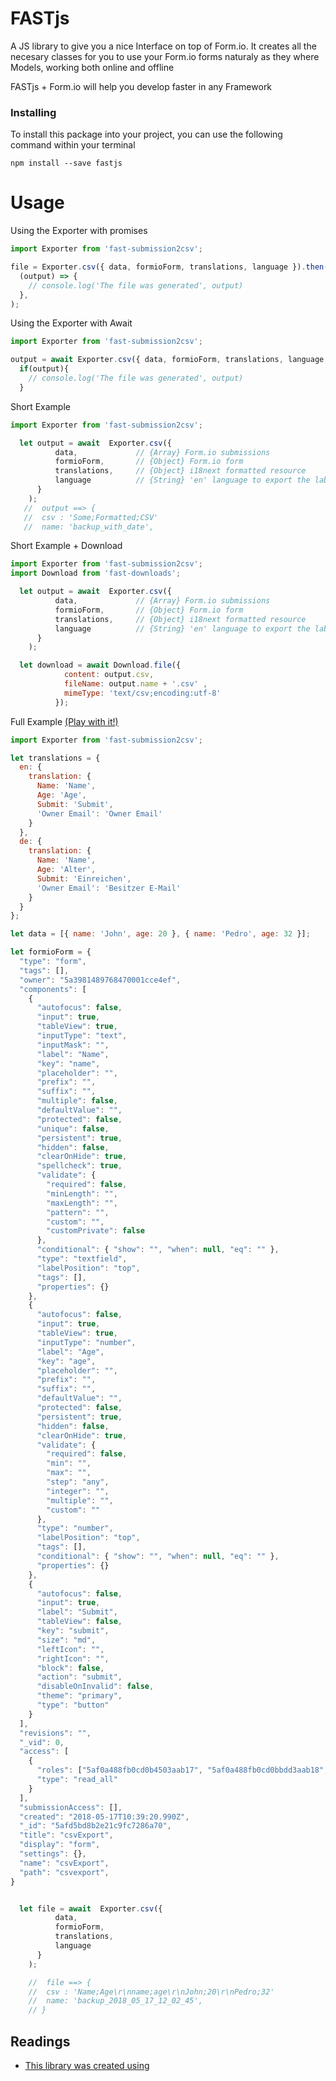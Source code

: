 # FASTjs

A JS library to give you a nice Interface on top of Form.io. It creates all the 
necesary classes for you to use your Form.io forms naturaly as they where Models, working 
both online and offline

FASTjs + Form.io will help you develop faster in any Framework

### Installing

To install this package into your project, you can use the following command within your terminal

```
npm install --save fastjs
```

# Usage

Using the Exporter with promises

```javascript
import Exporter from 'fast-submission2csv';

file = Exporter.csv({ data, formioForm, translations, language }).then(
  (output) => {
    // console.log('The file was generated', output)
  },
);
```

Using the Exporter with Await

```javascript
import Exporter from 'fast-submission2csv';

output = await Exporter.csv({ data, formioForm, translations, language })
  if(output){
    // console.log('The file was generated', output)
  }
```

Short Example

```javascript
import Exporter from 'fast-submission2csv';

  let output = await  Exporter.csv({
          data,             // {Array} Form.io submissions
          formioForm,       // {Object} Form.io form
          translations,     // {Object} i18next formatted resource
          language          // {String} 'en' language to export the labels
      }
    );
   //  output ==> {
   //  csv : 'Some;Formatted;CSV'
   //  name: 'backup_with_date',
```

Short Example + Download

```javascript
import Exporter from 'fast-submission2csv';
import Download from 'fast-downloads';

  let output = await  Exporter.csv({
          data,             // {Array} Form.io submissions
          formioForm,       // {Object} Form.io form
          translations,     // {Object} i18next formatted resource
          language          // {String} 'en' language to export the labels
      }
    );

  let download = await Download.file({
            content: output.csv,
            fileName: output.name + '.csv' ,
            mimeType: 'text/csv;encoding:utf-8'
          });
```

Full Example [(Play with it!)](https://stackblitz.com/edit/fast-submission2csv)

```javascript
import Exporter from 'fast-submission2csv';

let translations = {
  en: {
    translation: {
      Name: 'Name',
      Age: 'Age',
      Submit: 'Submit',
      'Owner Email': 'Owner Email'
    }
  },
  de: {
    translation: {
      Name: 'Name',
      Age: 'Alter',
      Submit: 'Einreichen',
      'Owner Email': 'Besitzer E-Mail'
    }
  }
};

let data = [{ name: 'John', age: 20 }, { name: 'Pedro', age: 32 }];

let formioForm = {
  "type": "form",
  "tags": [],
  "owner": "5a3981489768470001cce4ef",
  "components": [
    {
      "autofocus": false,
      "input": true,
      "tableView": true,
      "inputType": "text",
      "inputMask": "",
      "label": "Name",
      "key": "name",
      "placeholder": "",
      "prefix": "",
      "suffix": "",
      "multiple": false,
      "defaultValue": "",
      "protected": false,
      "unique": false,
      "persistent": true,
      "hidden": false,
      "clearOnHide": true,
      "spellcheck": true,
      "validate": {
        "required": false,
        "minLength": "",
        "maxLength": "",
        "pattern": "",
        "custom": "",
        "customPrivate": false
      },
      "conditional": { "show": "", "when": null, "eq": "" },
      "type": "textfield",
      "labelPosition": "top",
      "tags": [],
      "properties": {}
    },
    {
      "autofocus": false,
      "input": true,
      "tableView": true,
      "inputType": "number",
      "label": "Age",
      "key": "age",
      "placeholder": "",
      "prefix": "",
      "suffix": "",
      "defaultValue": "",
      "protected": false,
      "persistent": true,
      "hidden": false,
      "clearOnHide": true,
      "validate": {
        "required": false,
        "min": "",
        "max": "",
        "step": "any",
        "integer": "",
        "multiple": "",
        "custom": ""
      },
      "type": "number",
      "labelPosition": "top",
      "tags": [],
      "conditional": { "show": "", "when": null, "eq": "" },
      "properties": {}
    },
    {
      "autofocus": false,
      "input": true,
      "label": "Submit",
      "tableView": false,
      "key": "submit",
      "size": "md",
      "leftIcon": "",
      "rightIcon": "",
      "block": false,
      "action": "submit",
      "disableOnInvalid": false,
      "theme": "primary",
      "type": "button"
    }
  ],
  "revisions": "",
  "_vid": 0,
  "access": [
    {
      "roles": ["5af0a488fb0cd0b4503aab17", "5af0a488fb0cd0bbdd3aab18", "5af0a488fb0cd081a63aab19"],
      "type": "read_all"
    }
  ],
  "submissionAccess": [],
  "created": "2018-05-17T10:39:20.990Z",
  "_id": "5afd5bd8b2e21c9fc7286a70",
  "title": "csvExport",
  "display": "form",
  "settings": {},
  "name": "csvExport",
  "path": "csvexport",
}


  let file = await  Exporter.csv({
          data,
          formioForm,
          translations,
          language
      }
    );

    //  file ==> {
    //  csv : 'Name;Age\r\nname;age\r\nJohn;20\r\nPedro;32'
    //  name: 'backup_2018_05_17_12_02_45',
    // }
```

## Readings

* [This library was created using](http://krasimirtsonev.com/blog/article/javascript-library-starter-using-webpack-es6)
